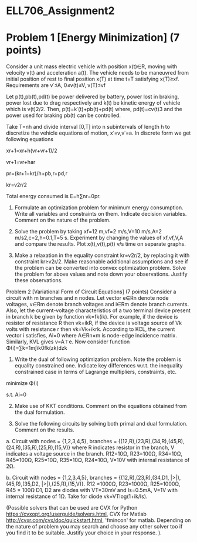 # ELL706_Assignment2

# Problem 1 [Energy Minimization] (7 points)

Consider a unit mass electric vehicle with position x(t)∈R, moving with velocity v(t) and acceleration a(t). The vehicle needs to be maneuvred from initial position of rest to final position x(T) at time t=T satisfying  x(T)≥xf. Requirements are v˙≤A, 0≤v(t)≤V, v(T)≤vf

Let p(t),pb(t),pd(t) be power delivered by battery, power lost in braking, power lost due to drag respectively and k(t) be kinetic energy of vehicle which is v(t)2/2. Then,
p(t)=k˙(t)+pb(t)+pd(t)
where, pd(t)=cv(t)3 and the power used for braking pb(t) can be controlled. 

Take T=nh and divide interval [0,T] into n subintervals of length h to discretize the vehicle equations of motion,
x˙=v,v˙=a.
In discrete form we get following equations 

xr+1=xr+h(vr+vr+1)/2

vr+1=vr+har

pr=(kr+1−kr)/h+pb,r+pd,r

kr=v2r/2

Total energy consumed is E=h∑nr=0pr.

1. Formulate an optimization problem for minimum energy consumption. Write all variables and constraints on them. Indicate decision variables. Comment on the nature of the problem. 

2. Solve the problem by taking xf=12 m,vf=2 m/s,V=10 m/s,A=2 m/s2,c=2,h=0.1,T=5 s. Experiment by changing the values of xf,vf,V,A and compare the results. Plot x(t),v(t),p(t) v/s time on separate graphs.

3. Make a relaxation in the equality constraint kr=v2r/2, by replacing it with constraint kr≥v2r/2. Make reasonable additional assumptions and see if the problem can be converted into convex optimization problem. Solve the problem for above values and note down your observations. Justify these observations.


Problem 2 [Variational Form of Circuit Equations] (7 points)
Consider a circuit with m branches and n nodes. Let vector e∈Rn denote node voltages, v∈Rm denote branch voltages and i∈Rm denote branch currents.  Also, let the current-voltage characteristics of a two terminal device present in branch k be given by function vk=fk(ik). For example, if the device is resistor of resistance R then vk=ikR, if the device is voltage source of Vk volts with resistance r then vk=Vk+ikrk. According to KCL, the current vector i satisfies, Ai=0 where A∈Rn×m is node-edge incidence matrix. Similarly, KVL gives v=A⊤e. Now consider function
Φ(i)=∑k=1m∫ik0fk(zk)dzk

1. Write the dual of following optimization problem. Note the problem is equality constrained one. Indicate key differences w.r.t. the inequality constrained case in terms of Lagrange multipliers, constraints, etc.

minimize Φ(i)

s.t. Ai=0

2. Make use of KKT conditions. Comment on the equations obtained from the dual formulation. 

3. Solve the following circuits by solving both primal and dual formulation. Comment on the results.

a. Circuit with nodes = {1,2,3,4,5}, branches = {(12,R),(23,R),(34,R),(45,R),(24,R),(35,R),(25,R),(15,V)} where R indicates resistor in the branch, V indicates a voltage source in the branch.  R12=10Ω, R23=100Ω, R34=10Ω, R45=100Ω, R25=10Ω, R35=10Ω, R24=10Ω, V=10V with internal resistance of 2Ω.

b. Circuit with nodes = {1,2,3,4,5}, branches = {(12,R),(23,R),(34,D1, |>|),(45,R),(35,D2, |>|),(25,R),(15,V)}. R12 =1000Ω, R23=1000Ω, R25=1000Ω, R45 = 100Ω D1, D2 are diodes with VT=30mV and Is=0.5mA, V=1V with internal resistance of 1Ω. Take for diode vk=VTlog(1+ik/Is).



(Possible solvers that can be used are CVX for Python https://cvxopt.org/userguide/solvers.html, CVX for Matlab http://cvxr.com/cvx/doc/quickstart.html, 'fmincon' for matlab. Depending on the nature of problem you may search and choose any other solver too if you find it to be suitable. Justify your choice in your response. ).
